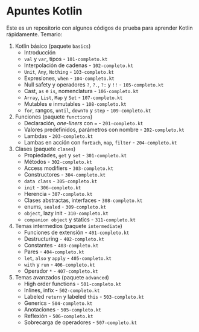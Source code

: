 # Apuntes Kotlin

Este es un repositorio con algunos códigos de prueba para aprender Kotlin rápidamente.
Temario:

1. Kotlin básico (paquete `basics`)
   - Introducción
   - `val` y `var`, tipos - `101-completo.kt`
   - Interpolación de cadenas - `102-completo.kt`
   - `Unit`, `Any`, `Nothing` - `103-completo.kt`
   - Expresiones, `when` - `104-completo.kt`
   - Null safety y operadores `?`, `?.`, `?:` y `!!` - `105-completo.kt`
   - Cast, `as` e `is`, nomenclatura  - `106-completo.kt`
   - `Array`, `List`, `Map` y `Set`  - `107-completo.kt`
   - Mutables e inmutables - `108-completo.kt`
   - `for`, rangos, `until`, `downTo` y `step` - `109-completo.kt`
2. Funciones (paquete `functions`)
   - Declaración, *one-liners* con `=` - `201-completo.kt`
   - Valores predefinidos, parámetros con nombre - `202-completo.kt`
   - Lambdas - `203-completo.kt`
   - Lambas en acción con `forEach`, `map`, `filter` - `204-completo.kt`
3. Clases (paquete `clases`)
   - Propiedades, `get` y `set` - `301-completo.kt`
   - Métodos - `302-completo.kt`
   - Access modifiers - `303-completo.kt`
   - Constructores - `304-completo.kt`
   - `data class` - `305-completo.kt`
   - `init` - `306-completo.kt`
   - Herencia - `307-completo.kt`
   - Clases abstractas, interfaces - `308-completo.kt`
   - enums, `sealed` - `309-completo.kt`
   - `object`, lazy init - `310-completo.kt`
   - `companion object` y statics - `311-completo.kt`
4. Temas intermedios (paquete `intermediate`)
   - Funciones de extensión - `401-completo.kt`
   - Destructuring - `402-completo.kt`
   - Constantes - `403-completo.kt`
   - Pares - `404-completo.kt`
   - `let`, `also` y `apply` - `405-completo.kt`
   - `with` y `run` - `406-completo.kt`
   - Operador `*` - `407-completo.kt`
5. Temas avanzados (paquete `advanced`)
   - High order functions - `501-completo.kt`
   - Inlines, infix - `502-completo.kt`
   - Labeled `return` y labeled `this` - `503-completo.kt`
   - Generics - `504-completo.kt`
   - Anotaciones - `505-completo.kt`
   - Reflexión - `506-completo.kt`
   - Sobrecarga de operadores - `507-completo.kt`
